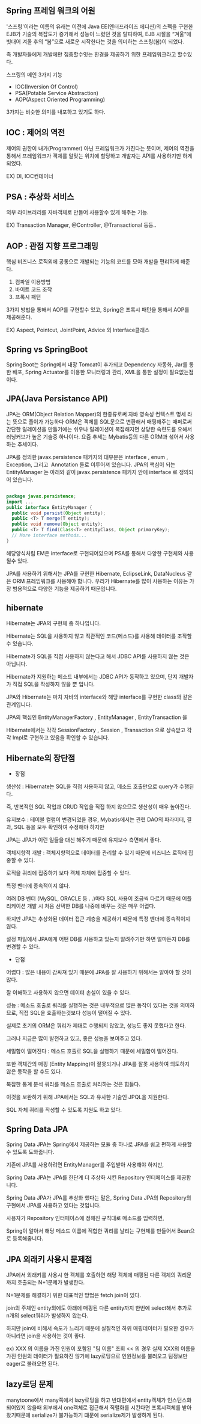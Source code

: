 ## Spring 프레임 워크의 어원

'스프링'이라는 이름의 유래는 이전에 Java EE(엔터프라이즈 에디션)의 스펙을 구현한 EJB가 기술의 복잡도가 증가해서 성능이 느렸던 것을 탈피하여, EJB 시절을 “겨울”에 빗대어 겨울 후의 “봄”으로 새로운 시작한다는 것을 의미하는 스프링(봄)이 되었다.

즉 개발자들에게 개발에만 집중할수잇는 환경을 제공하기 위한 프레임워크라고 할수있다.

스프링의 메인 3가지 기능

- IOC(Inversion Of Control)
- PSA(Potable Service Abstraction)
- AOP(Aspect Oriented Programming)

3가지는 비슷한 의미를 내포하고 있기도 하다.

## IOC : 제어의 역전

제어의 권한이 내가(Programmer) 아닌 프레임워크가 가진다는 뜻이며, 제어의 역전을 통해서 프레임워크가 객체를 알맞는 위치에 할당하고 개발자는 API를 사용하기만 하게 되었다.

EX) DI, IOC컨테이너

## PSA : 추상화 서비스

외부 라이브러리를 자바객체로 만들어 사용할수 있게 해주는 기능.

EX) Transaction Manager, @Controller, @Transactional 등등..

## AOP : 관점 지향 프로그래밍

핵심 비즈니스 로직외에 공통으로 개발되는 기능의 코드를 모아 개발을 편리하게 해준다.

1. 컴파일 이용방법
2. 바이트 코드 조작
3. 프록시 패턴

3가지 방법을 통해서 AOP를 구현할수 있고, Spring은 프록시 패턴을 통해서 AOP를 제공해준다.

EX) Aspect, Pointcut, JointPoint, Advice 외 Interface클래스

## Spring vs SpringBoot

SpringBoot는 Spring에서 내장 Tomcat이 추가되고 Dependency 자동화, Jar를 통한 배포, Spring Actuator를 이용한 모니터링과 관리, XML을 통한 설정이 필요없는점이다.


## JPA(Java Persistance API)
JPA는 ORM(Object Relation Mapper)의 한종류로써 자바 영속성 컨텍스트 명세 라는 뜻으로 풀이가 가능하다
ORM은 객체를 SQL문으로 변환해서 매핑해주는 매퍼로써 간단한 릴레이션을 만들기에는 쉬우나 릴레이션이 복잡해지면 상당한 숙련도를 요해서 러닝커브가 높은 기술중 하나이다.
요즘 추세는 Mybatis등의 다른 ORM과 섞어서 사용하는 추세이다.

JPA를 정의한 javax.persistence 패키지의 대부분은 interface , enum , Exception, 그리고  Annotation 들로 이루어져 있습니다.
JPA의 핵심이 되는 EntityManager 는 아래와 같이 javax.persistence 패키지 안에 interface 로 정의되어 있습니다.

```java

package javax.persistence; 
import ... 
public interface EntityManager {
  public void persist(Object entity);     
  public <T> T merge(T entity);     
  public void remove(Object entity);     
  public <T> T find(Class<T> entityClass, Object primaryKey);     
  // More interface methods...
}


```

해당양식처럼 EM은 interface로 구현되어있으며 PSA를 통해서 다양한 구현체와 사용될수 있다.

JPA를 사용하기 위해서는 JPA를 구현한 Hibernate, EclipseLink, DataNucleus 같은 ORM 프레임워크를 사용해야 합니다.
우리가 Hibernate를 많이 사용하는 이유는 가장 범용적으로 다양한 기능을 제공하기 때문입니다.

## hibernate

Hibernate는 JPA의 구현체 중 하나입니다.

Hibernate는 SQL을 사용하지 않고 직관적인 코드(메소드)를 사용해 데이터를 조작할 수 있습니다.

Hibernate가 SQL을 직접 사용하지 않는다고 해서 JDBC API를 사용하지 않는 것은 아닙니다.

Hibernate가 지원하는 메소드 내부에서는 JDBC API가 동작하고 있으며, 단지 개발자가 직접 SQL을 작성하지 않을 뿐 입니다.

JPA와 Hibernate는 마치 자바의 interface와 해당 interface를 구현한 class와 같은 관계입니다.

JPA의 핵심인 EntityManagerFactory , EntityManager , EntityTransaction 을 

Hibernate에서는 각각 SessionFactory , Session , Transaction 으로 상속받고 각각 Impl로 구현하고 있음을 확인할 수 있습니다.

## Hibernate의 장단점 

- 장점

생산성 : Hibernate는 SQL을 직접 사용하지 않고, 메소드 호출만으로 query가 수행된다.

즉, 반복적인 SQL 작업과 CRUD 작업을 직접 하지 않으므로 생산성이 매우 높아진다.

유지보수 : 테이블 컬럼이 변경되었을 경우, Mybatis에서는 관련 DAO의 파라미터, 결과, SQL 등을 모두 확인하여 수정해야 하지만

JPA는 JPA가 이런 일들을 대신 해주기 때문에 유지보수 측면에서 좋다.

객체지향적 개발 : 객체지향적으로 데이터를 관리할 수 있기 때문에 비즈니스 로직에 집중할 수 있다.

로직을 쿼리에 집중하기 보다 객체 자체에 집중할 수 있다.

특정 벤더에 종속적이지 않다.

여러 DB 벤더 (MySQL, ORACLE 등 . .)마다 SQL 사용이 조금씩 다르기 때문에 어플리케이션 개발 시 처음 선택한 DB를 나중에 바꾸는 것은 매우 어렵다.

하지만 JPA는 추상화된 데이터 접근 계층을 제공하기 때문에 특정 벤더에 종속적이지 않다.

설정 파일에서 JPA에게 어떤 DB를 사용하고 있는지 알려주기만 하면 얼마든지 DB를 변경할 수 있다.

- 단점

어렵다 : 많은 내용이 감싸져 있기 때문에 JPA를 잘 사용하기 위해서는 알아야 할 것이 많다.

잘 이해하고 사용하지 않으면 데이터 손실이 있을 수 있다.

성능 : 메소드 호출로 쿼리를 실행하는 것은 내부적으로 많은 동작이 있다는 것을 의미하므로, 직접 SQL을 호출하는것보다 성능이 떨어질 수 있다.

실제로 초기의 ORM은 쿼리가 제대로 수행되지 않았고, 성능도 좋지 못했다고 한다.

그러나 지금은 많이 발전하고 있고, 좋은 성능을 보여주고 있다.

세밀함이 떨어진다 : 메소드 호출로 SQL을 실행하기 때문에 세밀함이 떨어진다. 

또한 객체간의 매핑 (Entity Mapping)이 잘못되거나 JPA를 잘못 사용하여 의도하지 않은 동작을 할 수도 있다.

복잡한 통계 분석 쿼리를 메소드 호출로 처리하는 것은 힘들다.

이것을 보완하기 위해 JPA에서는 SQL과 유사한 기술인 JPQL을 지원한다.

SQL 자체 쿼리를 작성할 수 있도록 지원도 하고 있다.

## Spring Data JPA

Spring Data JPA는 Spring에서 제공하는 모듈 중 하나로 JPA를 쉽고 편하게 사용할 수 있도록 도와줍니다. 

기존에 JPA를 사용하려면 EntityManager를 주입받아 사용해야 하지만, 

Spring Data JPA는 JPA를 한단계 더 추상화 시킨 Repository 인터페이스를 제공합니다. 

Spring Data JPA가 JPA를 추상화 했다는 말은, Spring Data JPA의 Repository의 구현에서 JPA를 사용하고 있다는 것입니다. 

사용자가 Repository 인터페이스에 정해진 규칙대로 메소드를 입력하면,

Spring이 알아서 해당 메소드 이름에 적합한 쿼리를 날리는 구현체를 만들어서 Bean으로 등록해줍니다.

## JPA 외래키 사용시 문제점 

JPA에서 외래키를 사용시 한 객체를 호출하면 해당 객체에 매핑된 다른 객체의 쿼리문까지 호출되는 N+1문제가 발생한다.

N+1문제를 해결하기 위한 대표적인 방법은 fetch join이 있다.

join의 주체인 entity외에도 아래에 매핑된 다른 entity까지 한번에 select해서 추가로 n개의 select쿼리가 발생하지 않는다.

하지만 join에 비해서 속도가 느리기 때문에 실질적인 하위 매핑데이터가 필요한 경우가 아니라면 join을 사용하는 것이 좋다.

ex) XXX 의 이름을 가진 인원이 포함된 "팀 이름" 조회 << 의 경우 실제 XXX의 이름을 가진 인원의 데이터가 필요하진 않기에 lazy로딩으로 인원정보를 불러오고 팀정보만 eager로 불러오면 된다.

## lazy로딩 문제

manytoone에서 many쪽에서 lazy로딩을 하고 반대편에서 entity객체가 인스턴스화 되어있지 않을때 외부에서 one객체로 접근해서 직렬화를 시킨다면 프록시객체를 받아 왔기때문에 serialize가 불가능하기 떄문에 serialize제가 발생하게 된다.

